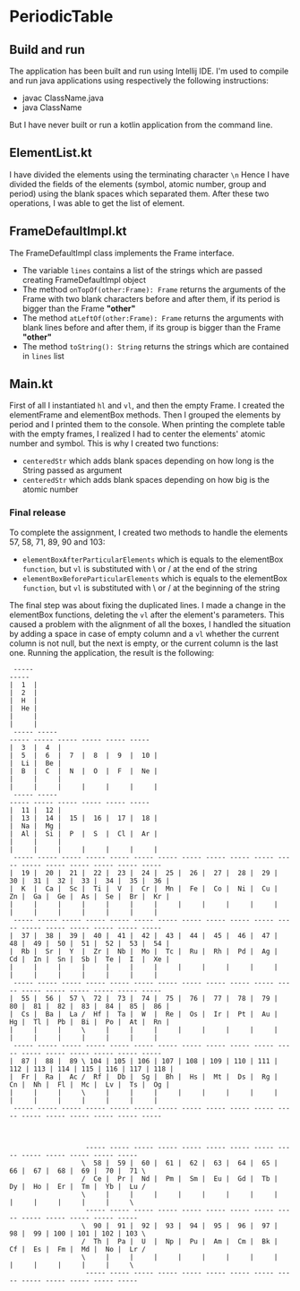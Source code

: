 # PeriodicTable

## Build and run
The application has been built and run using Intellij IDE.
I'm used to compile and run java applications using respectively the following instructions: 
+ javac ClassName.java
+ java ClassName

But I have never built or run a kotlin application from the command line.


##  ElementList.kt
I have divided the elements using the terminating character `\n`
Hence I have divided the fields of the elements (symbol, atomic number, group and period) using the blank spaces which separated them.
After these two operations, I was able to get the list of element.

## FrameDefaultImpl.kt
The FrameDefaultImpl class implements the Frame interface.
+ The variable `lines` contains a list of the strings which are passed creating FrameDefaultImpl object
+ The method `onTopOf(other:Frame): Frame` returns the arguments of the Frame with two blank characters before and after them, if its period is bigger than the Frame **"other"**
+ The method `atLeftOf(other:Frame): Frame` returns the arguments with blank lines before and after them, if its group is bigger than the Frame **"other"**
+ The method `toString(): String` returns the strings which are contained in `lines` list

## Main.kt
First of all I instantiated `hl` and `vl`, and then the empty Frame.
I created the elementFrame and elementBox methods.
Then I grouped the elements by period and I printed them to the console. When printing the complete table with the empty frames, I realized I had to center the elements' atomic number and symbol. This is why I created two functions:
+ `centeredStr` which adds blank spaces depending on how long is the String passed as argument
+ `centeredStr` which adds blank spaces depending on how big is the atomic number

### Final release
To complete the assignment, I created two methods to handle the elements 57, 58, 71, 89, 90 and 103:
+ `elementBoxAfterParticularElements` which is equals to the elementBox `function`, but `vl` is substituted with \ or / at the end of the string
+ `elementBoxBeforeParticularElements` which is equals to the elementBox `function`, but `vl` is substituted with \ or / at the beginning of the string

The final step was about fixing the duplicated lines.
I made a change in the elementBox functions, deleting the `vl` after the element's parameters.
This caused a problem with the alignment of all the boxes, I handled the situation by adding a space in case of empty column and a `vl` whether the current column is not null, but the next is empty, or the current column is the last one.
Running the application, the result is the following:
```
 -----                                                                                                 -----
|  1  |                                                                                               |  2  |
|  H  |                                                                                               |  He |
|     |                                                                                               |     |
 ----- -----                                                             ----- ----- ----- ----- ----- -----
|  3  |  4  |                                                           |  5  |  6  |  7  |  8  |  9  |  10 |
|  Li |  Be |                                                           |  B  |  C  |  N  |  O  |  F  |  Ne |
|     |     |                                                           |     |     |     |     |     |     |
 ----- -----                                                             ----- ----- ----- ----- ----- -----
|  11 |  12 |                                                           |  13 |  14 |  15 |  16 |  17 |  18 |
|  Na |  Mg |                                                           |  Al |  Si |  P  |  S  |  Cl |  Ar |
|     |     |                                                           |     |     |     |     |     |     |
 ----- ----- ----- ----- ----- ----- ----- ----- ----- ----- ----- ----- ----- ----- ----- ----- ----- -----
|  19 |  20 |  21 |  22 |  23 |  24 |  25 |  26 |  27 |  28 |  29 |  30 |  31 |  32 |  33 |  34 |  35 |  36 |
|  K  |  Ca |  Sc |  Ti |  V  |  Cr |  Mn |  Fe |  Co |  Ni |  Cu |  Zn |  Ga |  Ge |  As |  Se |  Br |  Kr |
|     |     |     |     |     |     |     |     |     |     |     |     |     |     |     |     |     |     |
 ----- ----- ----- ----- ----- ----- ----- ----- ----- ----- ----- ----- ----- ----- ----- ----- ----- -----
|  37 |  38 |  39 |  40 |  41 |  42 |  43 |  44 |  45 |  46 |  47 |  48 |  49 |  50 |  51 |  52 |  53 |  54 |
|  Rb |  Sr |  Y  |  Zr |  Nb |  Mo |  Tc |  Ru |  Rh |  Pd |  Ag |  Cd |  In |  Sn |  Sb |  Te |  I  |  Xe |
|     |     |     |     |     |     |     |     |     |     |     |     |     |     |     |     |     |     |
 ----- ----- ----- ----- ----- ----- ----- ----- ----- ----- ----- ----- ----- ----- ----- ----- ----- -----
|  55 |  56 |  57 \  72 |  73 |  74 |  75 |  76 |  77 |  78 |  79 |  80 |  81 |  82 |  83 |  84 |  85 |  86 |
|  Cs |  Ba |  La /  Hf |  Ta |  W  |  Re |  Os |  Ir |  Pt |  Au |  Hg |  Tl |  Pb |  Bi |  Po |  At |  Rn |
|     |     |     \     |     |     |     |     |     |     |     |     |     |     |     |     |     |     |
 ----- ----- ----- ----- ----- ----- ----- ----- ----- ----- ----- ----- ----- ----- ----- ----- ----- -----
|  87 |  88 |  89 \ 104 | 105 | 106 | 107 | 108 | 109 | 110 | 111 | 112 | 113 | 114 | 115 | 116 | 117 | 118 |
|  Fr |  Ra |  Ac /  Rf |  Db |  Sg |  Bh |  Hs |  Mt |  Ds |  Rg |  Cn |  Nh |  Fl |  Mc |  Lv |  Ts |  Og |
|     |     |     \     |     |     |     |     |     |     |     |     |     |     |     |     |     |     |
 ----- ----- ----- ----- ----- ----- ----- ----- ----- ----- ----- ----- ----- ----- ----- ----- ----- -----



                   ----- ----- ----- ----- ----- ----- ----- ----- ----- ----- ----- ----- ----- -----
                  \  58 |  59 |  60 |  61 |  62 |  63 |  64 |  65 |  66 |  67 |  68 |  69 |  70 |  71 \
                  /  Ce |  Pr |  Nd |  Pm |  Sm |  Eu |  Gd |  Tb |  Dy |  Ho |  Er |  Tm |  Yb |  Lu /
                  \     |     |     |     |     |     |     |     |     |     |     |     |     |     \
                   ----- ----- ----- ----- ----- ----- ----- ----- ----- ----- ----- ----- ----- -----
                  \  90 |  91 |  92 |  93 |  94 |  95 |  96 |  97 |  98 |  99 | 100 | 101 | 102 | 103 \
                  /  Th |  Pa |  U  |  Np |  Pu |  Am |  Cm |  Bk |  Cf |  Es |  Fm |  Md |  No |  Lr /
                  \     |     |     |     |     |     |     |     |     |     |     |     |     |     \
                   ----- ----- ----- ----- ----- ----- ----- ----- ----- ----- ----- ----- ----- -----
                  

